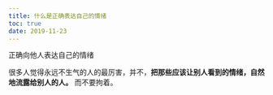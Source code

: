 ```yaml
---
title: 什么是正确表达自己的情绪
toc: true
date: 2019-11-23
---
```



正确向他人表达自己的情绪

很多人觉得永远不生气的人的最厉害，并不，**把那些应该让别人看到的情绪，自然地流露给别人的人。** 而不要拘着。
